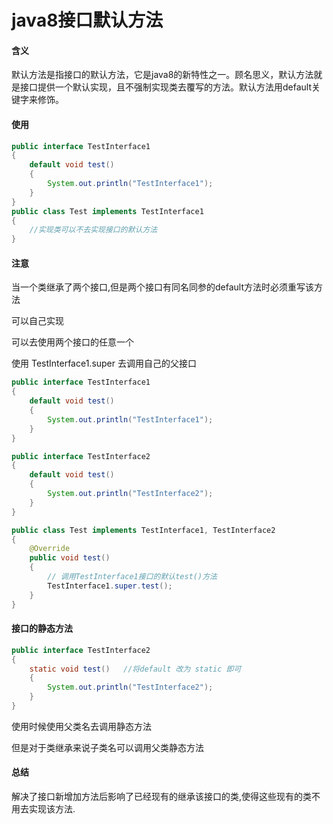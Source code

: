 # java8接口默认方法

#### 含义

默认方法是指接口的默认方法，它是java8的新特性之一。顾名思义，默认方法就是接口提供一个默认实现，且不强制实现类去覆写的方法。默认方法用default关键字来修饰。



#### 使用

```java
public interface TestInterface1
{
    default void test()
    {
        System.out.println("TestInterface1");
    }   
}
public class Test implements TestInterface1
{
    //实现类可以不去实现接口的默认方法
}
```

#### 注意

当一个类继承了两个接口,但是两个接口有同名同参的default方法时必须重写该方法

可以自己实现

可以去使用两个接口的任意一个

使用  TestInterface1.super 去调用自己的父接口

```java
public interface TestInterface1
{
    default void test()
    {
        System.out.println("TestInterface1");
    }   
}

public interface TestInterface2
{
    default void test()
    {
        System.out.println("TestInterface2");
    }
}

public class Test implements TestInterface1, TestInterface2
{
    @Override
    public void test()
    {
        // 调用TestInterface1接口的默认test()方法
        TestInterface1.super.test();
    }
}
```

#### 接口的静态方法

```java
public interface TestInterface2
{
    static void test()   //将default 改为 static 即可
    {
        System.out.println("TestInterface2");
    }
}

```

使用时候使用父类名去调用静态方法

但是对于类继承来说子类名可以调用父类静态方法

#### 总结

解决了接口新增加方法后影响了已经现有的继承该接口的类,使得这些现有的类不用去实现该方法.